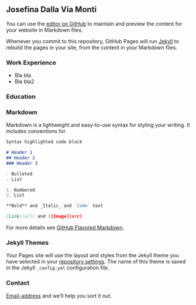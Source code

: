 ## Josefina Dalla Via Monti

You can use the [editor on GitHub](https://github.com/josedallavia/josedallavia.github.io/edit/main/README.md) to maintain and preview the content for your website in Markdown files.

Whenever you commit to this repository, GitHub Pages will run [Jekyll](https://jekyllrb.com/) to rebuild the pages in your site, from the content in your Markdown files.

### Work Experience

* Bla bla
* Bla bla2

### Education 


### Markdown

Markdown is a lightweight and easy-to-use syntax for styling your writing. It includes conventions for

```markdown
Syntax highlighted code block

# Header 1
## Header 2
### Header 3

- Bulleted
- List

1. Numbered
2. List

**Bold** and _Italic_ and `Code` text

[Link](url) and ![Image](src)
```

For more details see [GitHub Flavored Markdown](https://guides.github.com/features/mastering-markdown/).

### Jekyll Themes

Your Pages site will use the layout and styles from the Jekyll theme you have selected in your [repository settings](https://github.com/josedallavia/josedallavia.github.io/settings). The name of this theme is saved in the Jekyll `_config.yml` configuration file.

### Contact

[Email-address](josefinadallavia@gmail.com) and we’ll help you sort it out.
